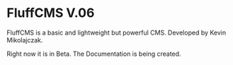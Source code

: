 FluffCMS V.06
========

FluffCMS is a basic and lightweight but powerful CMS. Developed by Kevin Mikolajczak.

Right now it is in Beta.  The Documentation is being created.